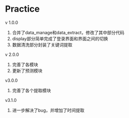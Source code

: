 # Practice
v 1.0.0
1. 合并了data_manage和data_extract，修改了其中部分代码
2. display部分简单完成了登录界面和界面之间的切换
3. 数据清洗部分封装了关键词提取

v 2.0.0
1. 完善了各模块
2. 更新了预测模块

v3.0.0
1. 完善了各个提取模块

v3.1.0
1. 进一步解决了bug，并增加了时间提取